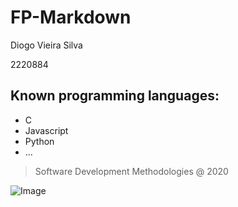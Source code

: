 # FP-Markdown

Diogo Vieira Silva

2220884

## Known programming languages:  

* C
* Javascript
* Python 
* ...

>Software Development Methodologies @ 2020

![Image](https://eduportugal.eu/wp-content/uploads/2017/08/eduportugal_ipleiria_n.jpg)